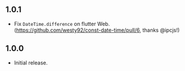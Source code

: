 ## 1.0.1

- Fix `DateTime.difference` on flutter Web. (https://github.com/westy92/const-date-time/pull/6, thanks @ipcjs!)

## 1.0.0

- Initial release.

